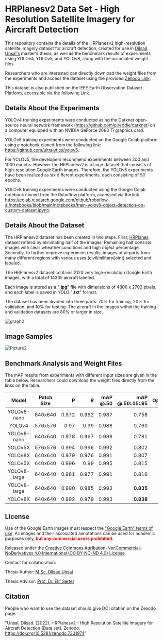 # HRPlanesv2 Data Set - High Resolution Satellite Imagery for Aircraft Detection

This repository contains the details of the HRPlanesv2 high-resolution satellite imagery dataset for aircraft detection, created for use in [Dilsad Unsal's](https://www.linkedin.com/in/dilsad-unsal-b4a1101bb/) master's thesis, as well as the benchmark results of experiments using YOLOv4, YOLOv5, and YOLOv8, along with the associated weight files.
 
Researchers who are interested can directly download the weight files from the experiments and access the dataset using the provided [Zenodo Link](https://zenodo.org/record/7331974#.Y3dUlXZByUk).

This dataset is also published on the IEEE Earth Observation Dataset Platform, accessible via the following [Link](https://eod-grss-ieee.com/dataset-detail/ak1BclhJbkpuUkh5Uitmd3B5L2hNQT09).



## <div align="left">Details About the Experiments</div>

YOLOv4 training experiments were conducted using the Darknet open-source neural network framework (https://github.com/pjreddie/darknet) on a computer equipped with an NVIDIA GeForce 2080 Ti graphics card.

YOLOv5 training experiments were conducted on the Google Colab platform using a notebook cloned from the following link: https://github.com/ultralytics/yolov5.

For YOLOv5, the developers recommend experiments between 300 and 1000 epochs. However the HRPlanesv2 is a large dataset that consists of high-resolution Google Earth images. Therefore, the YOLOv5 experiments have been realized as six different experiments, each consisting of 50 epochs.

YOLOv8 training experiments were conducted using the Google Colab notebook cloned from the Roboflow platform, accessed via the link https://colab.research.google.com/github/roboflow-ai/notebooks/blob/main/notebooks/train-yolov8-object-detection-on-custom-dataset.ipynb.

## <div align="left">Details About the Dataset</div>

The HRPlanesv2 dataset has been created in two steps. First,  [HRPlanes](https://github.com/TolgaBkm/HRPlanes) dataset refined by eliminating half of the images. Remaining half consists images with clear wheather conditions and high object percentage. Secondly, to further improve experiment results, images of airports from many different regions with various uses (civil/military/joint) selected and labeled.
 
The HRPlanesv2 dataset contains 2120 very high-resolution Google Earth images, with a total of 14335 aircraft labeled.

Each image is stored as a "**.jpg**" file with dimensions of 4800 x 2703 pixels, and each label is saved in YOLO "**.txt**" format.


The dataset has been divided into three parts: 70% for training, 20% for validation, and 10% for testing. The aircraft in the images within the training and validation datasets are 80% or larger in size.



![graph2](https://github.com/dilsadunsal/HRPlanesv2-Data-Set/assets/77750296/d018f1f0-a93c-43d8-b06f-61d8676c9d33)



## <div align="left">Image Samples</div>


![Picture2](https://user-images.githubusercontent.com/77750296/153885017-78632f3c-0a35-4720-ae7d-92bddfc9c489.jpg)


</div>

## <div align="left">Benchmark Analysis and Weight Files</div>

The mAP results from experiments with different input sizes are given in the table below. Researchers could download the weight files directly from the links on the table.


| Model              | Patch   Size | P | R | mAP @.50| mAP @.50:.05:.95 | Optimizer | Weights |
|:--------------------------:|:------------------:|-------------------------:|-------------------------:|-------------------------:|-------------------------:|-------------------------:|-------------------------:|
|YOLOv8-nano                         | 640x640                | 0.972                      | 0.962                      | 0.987                      | 0.758                      |SGD                         |[yolov8_nano_SGD_best.pt](https://drive.google.com/file/d/1DTQ7I1NJgzmWnhIOXY0g6ISgA5iihQJh/view?usp=drive_link)                  |
|YOLOv4                         | 576x576                | 0.97                      | 0.99                      | 0.988                      | 0.760                      |N/A                         | [yolov4_best.conv.137](https://drive.google.com/file/d/1ed8JjQltaRCQ3ZF2wPNc3tToR1CDP4rX/view?usp=sharing)                  |
|YOLOv8-nano                         | 640x640                 | 0.978                      | 0.967                      | 0.988                      | 0.781                     |Adam                         | [yolov8_nano_adam_best.pt](https://drive.google.com/file/d/1ag5bblMu0JyjrjGbHuSIRWezTD-XpST0/view?usp=drive_link)                     |
|YOLOv5X                         | 576x576                 | 0.994                      | 0.996                      | 0.992                      | 0.802                      |SGD                         | [yolov5_576_best.pt](https://drive.google.com/file/d/1QsLOXON89D2h_ck67YOKrqUsWRl4U_Mj/view?usp=sharing)                 |
|YOLOv8X                         | 640x640                 | 0.979                      | 0.976                      | 0.991                      | 0.807                     |Adam                         | [yolov8X_adam_best.pt](https://drive.google.com/file/d/1IZIlKb1TLvShaLSXekZ0zXNCHv_A-Na1/view?usp=drive_link)                     |
|YOLOv5X                         | 640x640                 | 0.996                      | 0.99                      | 0.995                      | 0.815                     |SGD                         | [yolov5_640_best.pt](https://drive.google.com/file/d/1W3M-mnhyA8i75UCxfddSWQEs8jM-nMom/view?usp=sharing)                     |
|YOLOv8-large                         | 640x640                 | 0.981                      | 0.977                      | 0.991                      | 0.816                    |Adam                         | [yolov8_large_adam_best.pt](https://drive.google.com/file/d/10WA-ZbCC6DpB2mo0L0EtCSpH2bDswPL2/view?usp=drive_link)                     |
|YOLOv8-large                         | 640x640                 | 0.990                      | 0.985                      | 0.993                      | **0.835**                     |SGD                         | [yolov8_large_SGD_best.pt](https://drive.google.com/file/d/1abKPIVrEIXXjI8jpRVn0oK0bYeQIAIpA/view?usp=drive_link)                     |SGD                         |
|YOLOv8X                         | 640x640                 | 0.992                      | 0.979                      | 0.993                      | **0.838**                     |SGD                         | [yolov8X_SGD_best.pt](https://drive.google.com/file/d/14sOvN1kDjsw5jlEqycbVCz03Nm9-KH6z/view?usp=drive_link)                     |


## <div align="left">License</div>

Use of the Google Earth images must respect the ["Google Earth" terms of use](https://about.google/brand-resource-center/products-and-services/geo-guidelines/).
All images and their associated annotations can be used for academic purposes only,
<font color="red"><b> but any commercial use is prohibited.</b></font>

Released under the [Creative Commons Attribution-NonCommercial-NoDerivatives 4.0 International (CC BY-NC-ND 4.0) License](https://creativecommons.org/licenses/by-nc-nd/4.0/)

Contact for collaboration:

Thesis Author: [M.Sc. Dilsad Unsal](https://www.linkedin.com/in/dilsad-unsal-b4a1101bb/)

Thesis Advisor: [Prof. Dr. Elif Sertel](https://web.itu.edu.tr/~sertele/) 





## <div align="left">Citation</div>


People who want to use the dataset should give DOI citation on the Zenodo page.

"Unsal, Dilsad. (2022). HRPlanesv2 - High Resolution Satellite Imagery for Aircraft Detection [Data set]. Zenodo. https://doi.org/10.5281/zenodo.7331974"
    
